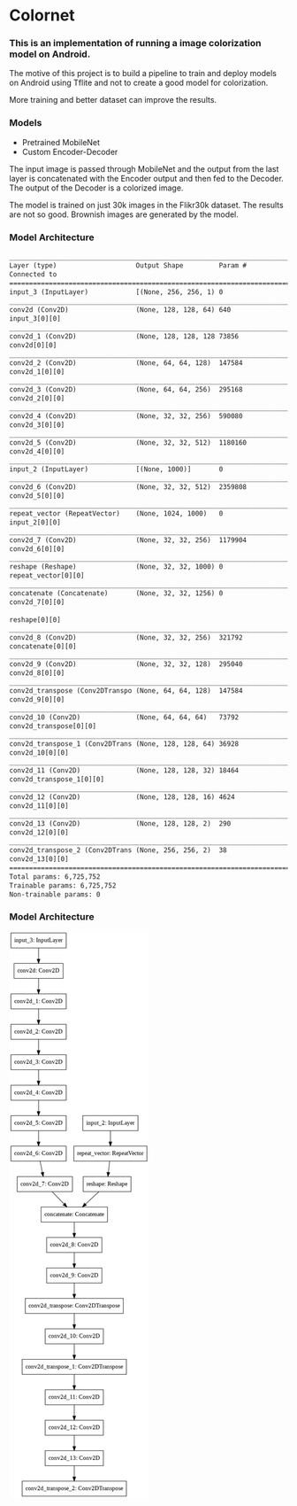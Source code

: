 # Colornet
### This is an implementation of running a image colorization model on Android.

The motive of this project is to build a pipeline to train and deploy models on Android using Tflite and not to create a good model for colorization.

More training and better dataset can improve the results.

### Models
* Pretrained MobileNet
* Custom Encoder-Decoder

The input image is passed through MobileNet and the output from the last layer is concatenated with the Encoder output and then fed to the Decoder. The output of the Decoder is a colorized image.

The model is trained on just 30k images in the Flikr30k dataset. The results are not so good. Brownish images are generated by the model.

### Model Architecture

```
__________________________________________________________________________________________________
Layer (type)                    Output Shape         Param #     Connected to                     
==================================================================================================
input_3 (InputLayer)            [(None, 256, 256, 1) 0                                            
__________________________________________________________________________________________________
conv2d (Conv2D)                 (None, 128, 128, 64) 640         input_3[0][0]                    
__________________________________________________________________________________________________
conv2d_1 (Conv2D)               (None, 128, 128, 128 73856       conv2d[0][0]                     
__________________________________________________________________________________________________
conv2d_2 (Conv2D)               (None, 64, 64, 128)  147584      conv2d_1[0][0]                   
__________________________________________________________________________________________________
conv2d_3 (Conv2D)               (None, 64, 64, 256)  295168      conv2d_2[0][0]                   
__________________________________________________________________________________________________
conv2d_4 (Conv2D)               (None, 32, 32, 256)  590080      conv2d_3[0][0]                   
__________________________________________________________________________________________________
conv2d_5 (Conv2D)               (None, 32, 32, 512)  1180160     conv2d_4[0][0]                   
__________________________________________________________________________________________________
input_2 (InputLayer)            [(None, 1000)]       0                                            
__________________________________________________________________________________________________
conv2d_6 (Conv2D)               (None, 32, 32, 512)  2359808     conv2d_5[0][0]                   
__________________________________________________________________________________________________
repeat_vector (RepeatVector)    (None, 1024, 1000)   0           input_2[0][0]                    
__________________________________________________________________________________________________
conv2d_7 (Conv2D)               (None, 32, 32, 256)  1179904     conv2d_6[0][0]                   
__________________________________________________________________________________________________
reshape (Reshape)               (None, 32, 32, 1000) 0           repeat_vector[0][0]              
__________________________________________________________________________________________________
concatenate (Concatenate)       (None, 32, 32, 1256) 0           conv2d_7[0][0]                   
                                                                 reshape[0][0]                    
__________________________________________________________________________________________________
conv2d_8 (Conv2D)               (None, 32, 32, 256)  321792      concatenate[0][0]                
__________________________________________________________________________________________________
conv2d_9 (Conv2D)               (None, 32, 32, 128)  295040      conv2d_8[0][0]                   
__________________________________________________________________________________________________
conv2d_transpose (Conv2DTranspo (None, 64, 64, 128)  147584      conv2d_9[0][0]                   
__________________________________________________________________________________________________
conv2d_10 (Conv2D)              (None, 64, 64, 64)   73792       conv2d_transpose[0][0]           
__________________________________________________________________________________________________
conv2d_transpose_1 (Conv2DTrans (None, 128, 128, 64) 36928       conv2d_10[0][0]                  
__________________________________________________________________________________________________
conv2d_11 (Conv2D)              (None, 128, 128, 32) 18464       conv2d_transpose_1[0][0]         
__________________________________________________________________________________________________
conv2d_12 (Conv2D)              (None, 128, 128, 16) 4624        conv2d_11[0][0]                  
__________________________________________________________________________________________________
conv2d_13 (Conv2D)              (None, 128, 128, 2)  290         conv2d_12[0][0]                  
__________________________________________________________________________________________________
conv2d_transpose_2 (Conv2DTrans (None, 256, 256, 2)  38          conv2d_13[0][0]                  
==================================================================================================
Total params: 6,725,752
Trainable params: 6,725,752
Non-trainable params: 0
```

### Model Architecture

![model](https://github.com/adesgautam/colornet-tflite/blob/master/images/model.png?raw=true "Model Architecture")
